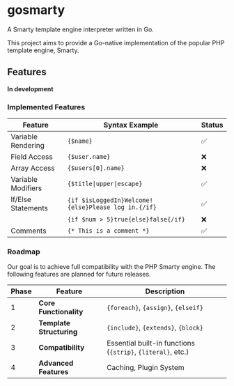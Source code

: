 # gosmarty
A Smarty template engine interpreter written in Go.

This project aims to provide a Go-native implementation of the popular PHP template engine, Smarty.

## Features
**In development**

### Implemented Features

| Feature                | Syntax Example                                       | Status      |
| ---------------------- | ---------------------------------------------------- | ----------- |
| Variable Rendering     | `{$name}`                                            | ✅ |
| Field Access           | `{$user.name}`                                       | ❌ |
| Array Access           |  `{$users[0].name}`                                   | ❌ |
| Variable Modifiers     | `{$title\|upper\|escape}`                            | ✅ |
| If/Else Statements     | `{if $isLoggedIn}Welcome!{else}Please log in.{/if}`  | ✅ |
|                        | `{if $num > 5}true{else}false{/if}`                  | ❌ |
| Comments               | `{* This is a comment *}`                            | ✅ |

### Roadmap

Our goal is to achieve full compatibility with the PHP Smarty engine. The following features are planned for future releases.

| Phase | Feature                               | Description                                                 |
| ----- | ------------------------------------- | ----------------------------------------------------------- |
| 1     | **Core Functionality**                | `{foreach}`, `{assign}`, `{elseif}`                         |
| 2     | **Template Structuring**              | `{include}`, `{extends}`, `{block}`                         |
| 3     | **Compatibility**                     | Essential built-in functions (`{strip}`, `{literal}`, etc.) |
| 4     | **Advanced Features**                 | Caching, Plugin System                                      |
